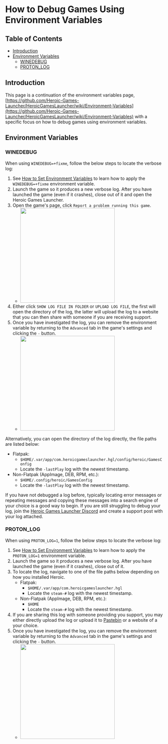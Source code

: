 # How to Debug Games Using Environment Variables

## Table of Contents

- [Introduction](#introduction)
- [Environment Variables](#environment-variables)
    - [WINEDEBUG](#winedebug)
    - [PROTON_LOG](#proton_log)

## Introduction

This page is a continuation of the environment variables page, [https://github.com/Heroic-Games-Launcher/HeroicGamesLauncher/wiki/Environment-Variables](https://github.com/Heroic-Games-Launcher/HeroicGamesLauncher/wiki/Environment-Variables) with a specific focus on how to debug games using environment variables. 

## Environment Variables

### WINEDEBUG

When using `WINEDEBUG=+fixme`, follow the below steps to locate the verbose log:

1. See [How to Set Environment Variables](https://github.com/Heroic-Games-Launcher/HeroicGamesLauncher/wiki/Environment-Variables#how-to-convert-steam-environment-variables-to-heroic) to learn how to apply the `WINEDEBUG=+fixme` environment variable. 
2. Launch the game so it produces a new verbose log. After you have launched the game (even if it crashes), close out of it and open the Heroic Games Launcher. 
3. Open the game's page, click `Report a problem running this game`.
   * <img src="https://github.com/user-attachments/assets/83def3f6-1ad4-4685-ac5d-5a20c12fe7e8" height="300">
4. Either click `SHOW LOG FILE IN FOLDER` or `UPLOAD LOG FILE`, the first will open the directory of the log, the latter will upload the log to a website that you can then share with someone if you are receiving support.
5. Once you have investigated the log, you can remove the environment variable by returning to the `Advanced` tab in the game's settings and clicking the `-` button.
   * <img src="https://github.com/user-attachments/assets/4b656678-fc5d-4920-921e-cbeaeae721bc" height="300">

Alternatively, you can open the directory of the log directly, the file paths are listed below:

* Flatpak:
  * `$HOME/.var/app/com.heroicgameslauncher.hgl/config/heroic/GamesConfig`
  * Locate the `-lastPlay` log with the newest timestamp.
* Non-Flatpak (AppImage, DEB, RPM, etc.):
  * `$HOME/.config/heroic/GamesConfig`
  * Locate the `-lastPlay` log with the newest timestamp.

If you have not debugged a log before, typically locating error messages or repeating messages and copying these messages into a search engine of your choice is a good way to begin. If you are still struggling to debug your log, join the [Heroic Games Launcher Discord](https://discord.com/invite/rHJ2uqdquK) and create a support post with your log attached.

### PROTON_LOG

When using `PROTON_LOG=1`, follow the below steps to locate the verbose log:

1. See [How to Set Environment Variables](https://github.com/Heroic-Games-Launcher/HeroicGamesLauncher/wiki/Environment-Variables#how-to-convert-steam-environment-variables-to-heroic) to learn how to apply the `PROTON_LOG=1` environment variable.
2. Launch the game so it produces a new verbose log. After you have launched the game (even if it crashes), close out of it.
3. To locate the log, navigate to one of the file paths below depending on how you installed Heroic.
    * Flatpak:
        * `$HOME/.var/app/com.heroicgameslauncher.hgl`
        * Locate the `steam-#` log with the newest timestamp.
    * Non-Flatpak (AppImage, DEB, RPM, etc.):
        * `$HOME`
        * Locate the `steam-#` log with the newest timestamp.
4. If you are sharing this log with someone providing you support, you may either directly upload the log or upload it to [Pastebin](https://pastebin.com/) or a website of a your choice.
5. Once you have investigated the log, you can remove the environment variable by returning to the `Advanced` tab in the game's settings and clicking the `-` button.
   * <img src="https://github.com/user-attachments/assets/4b656678-fc5d-4920-921e-cbeaeae721bc" height="300">